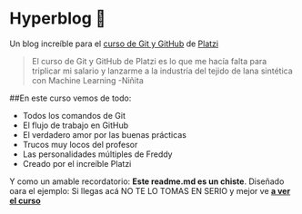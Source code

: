 # Hyperblog 💚
Un blog increíble para el [curso de Git y GitHub](https://platzi.com/cursos/git-github/ "Curso de Git y GitHub") de [Platzi](https://platzi.com/ "Platzi")
>El curso de Git y GitHub de Platzi es lo que me hacía falta para triplicar mi salario y lanzarme a la industría del tejido de lana sintética con Machine Learning
>-Niñita

##En este curso vemos de todo: 
* Todos los comandos de Git
* El flujo de trabajo en GitHub
* El verdadero amor por las buenas prácticas
* Trucos muy locos del profesor 
* Las personalidades múltiples de Freddy
* Creado por el increíble Platzi

Y como un amable recordatorio: **Este readme.md es un chiste**. Diseñado oara el ejemplo: Si llegas acá NO TE LO TOMAS EN SERIO y mejor ve [**a ver el curso**](https://platzi.com/cursos/git-github "Curso de Git y GitHub")